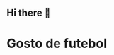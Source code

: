 ## Hi there 👋

<!DOCTYPE html>
<html lang="pt-br">
  <head>
    <title>Vitor Colonello Soares</title>
    <meta charset="utf-8">
  </head>
  <body>
    <h1>
    Gosto de futebol 
    <h1>
  </body>
</html>
